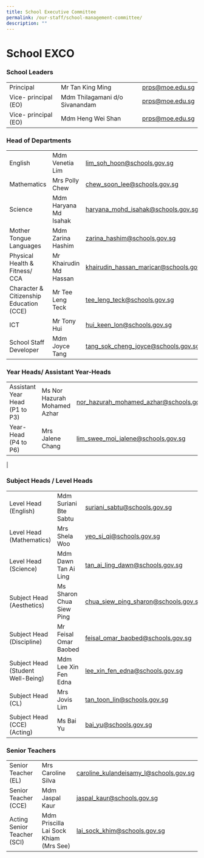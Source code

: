 ```yaml
---
title: School Executive Committee
permalink: /our-staff/school-management-committee/
description: ""
---
```

<h1><b>School EXCO</b></h1>


<h3>School Leaders</h3>

|  |  |  |
| -------- | -------- | -------- |
| Principal   | Mr Tan King Ming    | [prps@moe.edu.sg](mailto:prps@moe.edu.sg)|
|Vice- principal (EO)|Mdm Thilagamani d/o Sivanandam|[prps@moe.edu.sg](mailto:prps@moe.edu.sg)|
|Vice- principal (EO)|Mdm Heng Wei Shan|[prps@moe.edu.sg](mailto:prps@moe.edu.sg)|


<h3>Head of Departments</h3>

|  |  |  |
| -------- | -------- | -------- |
| English     | Mdm Venetia Lim  | [lim_soh_hoon@schools.gov.sg ](mailto:lim_soh_hoon@schools.gov.sg )  |
|Mathematics|Mrs Polly Chew|[chew_soon_lee@schools.gov.sg](mailto:chew_soon_lee@schools.gov.sg)|
|Science|Mdm Haryana Md Isahak|[haryana_mohd_isahak@schools.gov.sg](mailto:haryana_mohd_isahak@schools.gov.sg)|
|Mother Tongue Languages|Mdm Zarina Hashim|[zarina_hashim@schools.gov.sg](mailto:zarina_hashim@schools.gov.sg)|
|Physical Health & Fitness/ CCA|Mr Khairudin Md Hassan|[khairudin_hassan_maricar@schools.gov.sg](mailto:khairudin_hassan_maricar@schools.gov.sg)|
|Character & Citizenship Education (CCE)|Mr Tee Leng Teck|[tee_leng_teck@schools.gov.sg](mailto:tee_leng_teck@schools.gov.sg)
|ICT|Mr Tony Hui|[hui_keen_lon@schools.gov.sg](mailto:hui_keen_lon@schools.gov.sg)|
|School Staff Developer|Mdm Joyce Tang|[tang_sok_cheng_joyce@schools.gov.sg](mailto:tang_sok_cheng_joyce@schools.gov.sg)|

<h3>Year Heads/ Assistant Year-Heads</h3>

|  |  | |
| -------- | -------- | -------- |
| Assistant Year Head (P1 to P3)    | Ms Nor Hazurah Mohamed Azhar     | [nor_hazurah_mohamed_azhar@schools.gov.sg](mailto:nor_hazurah_mohamed_azhar@schools.gov.sg)    |
|Year-Head (P4 to P6)|Mrs Jalene Chang|[lim_swee_moi_jalene@schools.gov.sg](mailto:lim_swee_moi_jalene@schools.gov.sg)
|

<h3>Subject Heads / Level Heads</h3>

| |  |  |
| -------- | -------- | -------- |
| Level Head (English)   | Mdm Suriani Bte Sabtu    | [suriani_sabtu@schools.gov.sg](mailto:suriani_sabtu@schools.gov.sg )   |
|Level Head (Mathematics)|Mrs Shela Woo|[yeo_si_qi@schools.gov.sg](mailto:yeo_si_qi@schools.gov.sg )|
|Level Head (Science)|Mdm Dawn Tan Ai Ling|[tan_ai_ling_dawn@schools.gov.sg](mailto:tan_ai_ling_dawn@schools.gov.sg)|
|Subject Head (Aesthetics)|Ms Sharon Chua Siew Ping|[chua_siew_ping_sharon@schools.gov.sg](mailto:chua_siew_ping_sharon@schools.gov.sg)|
|Subject Head (Discipline)|Mr Feisal Omar Baobed| [feisal_omar_baobed@schools.gov.sg](mailto:feisal_omar_baobed@schools.gov.sg)|
|Subject Head (Student Well-Being)|Mdm Lee Xin Fen Edna|[lee_xin_fen_edna@schools.gov.sg](mailto:lee_xin_fen_edna@schools.gov.sg)|
|Subject Head (CL)|Mrs Jovis Lim|[tan_toon_lin@schools.gov.sg](mailto:tan_toon_lin@schools.gov.sg)|
|Subject Head (CCE) (Acting)|Ms Bai Yu|[bai_yu@schools.gov.sg](mailto:bai_yu@schools.gov.sg)|

<h3>Senior Teachers</h3>

|  | |  |
| -------- | -------- | -------- |
| Senior Teacher (EL)    | Mrs Caroline Silva    | [caroline_kulandeisamy_l@schools.gov.sg](mailto:caroline_kulandeisamy_l@schools.gov.sg)   |
|Senior Teacher (CCE)|Mdm Jaspal Kaur|[jaspal_kaur@schools.gov.sg](mailto:jaspal_kaur@schools.gov.sg)|
|Acting Senior Teacher (SCI)|Mdm Priscilla Lai Sock Khiam (Mrs See)|[lai_sock_khim@schools.gov.sg](mailto:lai_sock_khim@schools.gov.sg)|